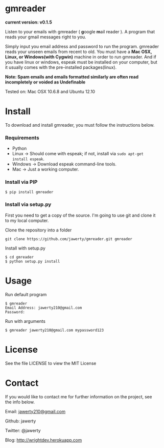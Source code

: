 # gmreader
**current version: v0.1.5**

Listen to your emails with gmreader ( **g**oogle **m**ail reader ). A program that reads your gmail messages right to you.

Simply input you email address and password to run the program. gmreader reads your unseen emails from recent to old. You must have a **Mac OSX, Linux, or Windows(with Cygwin)** machine in order to run gmreader. And if you have linux or windows, espeak must be installed on your computer, but it usually comes with the pre-installed packages(linux).

**Note: Spam emails and emails formatted similarly are often read incompletely or voided as Undefinable**

Tested on: Mac OSX 10.6.8 and Ubuntu 12.10

# Install
To download and install gmreader, you must follow the instructions below.

### Requirements
- Python
- Linux -> Should come with espeak; if not, install via `sudo apt-get install espeak`.
- Windows -> Download espeak command-line tools.
- Mac -> Just a working computer.

### Install via PIP
```
$ pip install gmreader
```

### Install via setup.py
First you need to get a copy of the source. I'm going to use git and clone it to my local computer. 

Clone the repository into a folder
```
git clone https://github.com/jawerty/gmreader.git gmreader
```

Install with setup.py
```
$ cd gmreader
$ python setup.py install
```

# Usage
Run default program
```
$ gmreader
Email Address: jawerty210@gmail.com
Password: 
```

Run with arguments
```
$ gmreader jawerty210@gmail.com mypassword123
```

# License
See the file LICENSE to view the MIT License

# Contact
If you would like to contact me for further information on the project, see the info below.

Email: jawerty210@gmail.com

Github: jawerty

Twitter: @jawerty

Blog: <http://wrightdev.herokuapp.com>
